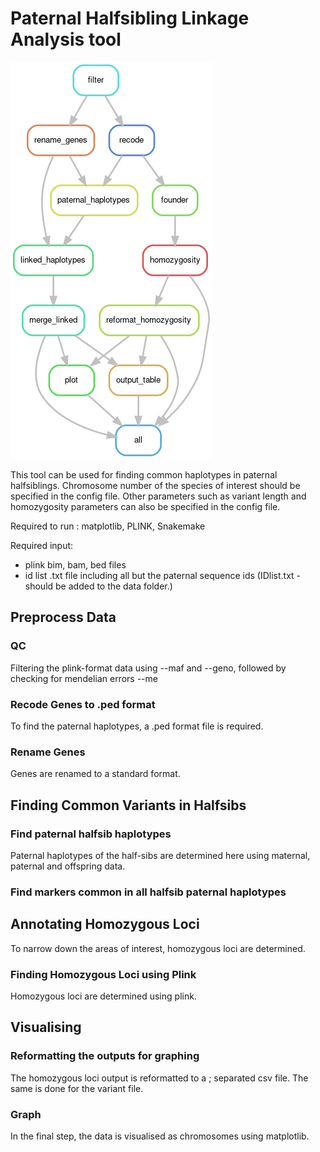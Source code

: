 # Paternal Halfsibling Linkage Analysis tool

![dag.png](https://github.com/LauraU123/halfsib_analysis/blob/parallelized_rules/config/dag.png)


This tool can be used for finding common haplotypes in paternal halfsiblings.
Chromosome number of the species of interest should be specified in the config file. 
Other parameters such as variant length and homozygosity parameters can also be specified in the config file.  

Required to run : matplotlib, PLINK, Snakemake 

Required input:
 * plink bim, bam, bed files
 * id list .txt file including all but the paternal sequence ids (IDlist.txt - should be added to the data folder.)

## Preprocess Data


### QC 

Filtering the plink-format data using --maf and --geno, followed by checking for mendelian errors --me 

### Recode Genes to .ped format

To find the paternal haplotypes, a .ped format file is required. 

### Rename Genes

Genes are renamed to a standard format. 

## Finding Common Variants in Halfsibs

### Find paternal halfsib haplotypes

Paternal haplotypes of the half-sibs are determined here using maternal, paternal and offspring data. 

### Find markers common in all halfsib paternal haplotypes

## Annotating Homozygous Loci

To narrow down the areas of interest, homozygous loci are determined. 

### Finding Homozygous Loci using Plink

Homozygous loci are determined using plink.



## Visualising

### Reformatting the outputs for graphing

The homozygous loci output is reformatted to a ; separated csv file.
The same is done for the variant file. 

### Graph

In the final step, the data is visualised as chromosomes using matplotlib. 

